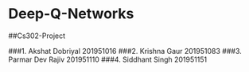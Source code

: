 # Deep-Q-Networks
##Cs302-Project

###1. Akshat Dobriyal 201951016
###2. Krishna Gaur 201951083
###3. Parmar Dev Rajiv 201951110
###4. Siddhant Singh 201951151
